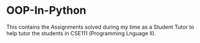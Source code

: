 # OOP-In-Python
This contains the Assignments solved during my time as a Student Tutor to help tutor the students in CSE111 (Programming Lnguage II).
